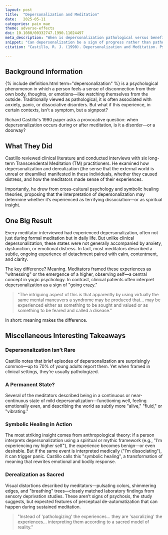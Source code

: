 ```yaml
---
layout: post
title:  "Depersonalization and Meditation"
date:   2025-05-11
categories: pain mae
theme: adverse-effects
doi: 10.1080/00332747.1990.11024497
meta_description: "When is depersonalization pathological versus beneficial? This 1990 study shows how long-term meditators experience dissociative states as calm awareness rather than distress. Symbolic interpretation transforms identical experiences into either spiritual growth or psychological disorder."
snippet: "Can depersonalization be a sign of progress rather than pathology? This paper explores how long-term meditators experience self-detachment not as dysfunction, but as a calm and continuous mode of awareness—one shaped by meaning, not fear. A deep dive into how interpretation transforms experience."
citation: "Castillo, R. J. (1990). Depersonalization and Meditation. Psychiatry, 53(2), 158–168. [10.1080/00332747.1990.11024497](https://doi.org/10.1080/00332747.1990.11024497)"

---
```


## Background Information

{% include definition.html term="depersonalization" %} is a psychological phenomenon in which a person feels a sense of disconnection from their own body, thoughts, or emotions—like watching themselves from the outside. Traditionally viewed as pathological, it is often associated with anxiety, panic, or dissociative disorders. But what if this experience, in certain contexts, isn't a symptom, but a signpost?

Richard Castillo's 1990 paper asks a provocative question: when depersonalization occurs during or after meditation, is it a disorder—or a doorway?

## What They Did

Castillo reviewed clinical literature and conducted interviews with six long-term Transcendental Meditation (TM) practitioners. He examined how depersonalization and derealization (the sense that the external world is unreal or dreamlike) manifested in these individuals, whether they caused distress, and how the meditators made sense of their experiences.

Importantly, he drew from cross-cultural psychology and symbolic healing theories, proposing that the interpretation of depersonalization may determine whether it’s experienced as terrifying dissociation—or as spiritual insight.

## One Big Result

Every meditator interviewed had experienced depersonalization, often not just during formal meditation but in daily life. But unlike clinical depersonalization, these states were not generally accompanied by anxiety, dysfunction, or emotional distress. In fact, most meditators described a subtle, ongoing experience of detachment paired with calm, contentment, and clarity.

The key difference? Meaning. Meditators framed these experiences as "witnessing" or the emergence of a higher, observing self—a central concept in yogic psychology. In contrast, clinical patients often interpret depersonalization as a sign of "going crazy."

> "The intriguing aspect of this is that apparently by using virtually the same mental maneuvers a syndrome may be produced that… may be experienced either as something to be sought and valued or as something to be feared and called a disease."

In short: meaning makes the difference.

## Miscellaneous Interesting Takeaways

### Depersonalization Isn’t Rare
Castillo notes that brief episodes of depersonalization are surprisingly common—up to 70% of young adults report them. Yet when framed in clinical settings, they’re usually pathologized.

### A Permanent State?
Several of the meditators described being in a continuous or near-continuous state of mild depersonalization—functioning well, feeling emotionally even, and describing the world as subtly more "alive," "fluid," or "vibrating."

### Symbolic Healing in Action
The most striking insight comes from anthropological theory: if a person interprets depersonalization using a spiritual or mythic framework (e.g., "I’m experiencing my higher self"), the experience becomes benign—or even desirable. But if the same event is interpreted medically ("I’m dissociating"), it can trigger panic. Castillo calls this "symbolic healing", a transformation of meaning that rewrites emotional and bodily response.

### Derealization as Sacred
Visual distortions described by meditators—pulsating colors, shimmering edges, and "breathing" trees—closely matched laboratory findings from sensory deprivation studies. These aren’t signs of psychosis, the study suggests, but expected features of perceptual de-automatization that can happen during sustained meditation.

> "Instead of 'pathologizing' the experiences... they are 'sacralizing' the experiences… interpreting them according to a sacred model of reality."

